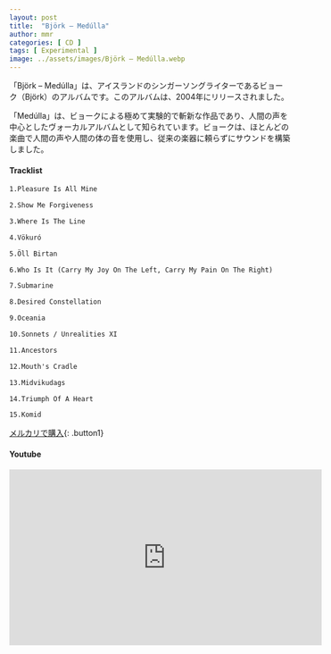 ```yaml
---
layout: post
title:  "Björk – Medúlla"
author: mmr
categories: [ CD ]
tags: [ Experimental ]
image: ../assets/images/Björk – Medúlla.webp
---
```


「Björk – Medúlla」は、アイスランドのシンガーソングライターであるビョーク（Björk）のアルバムです。このアルバムは、2004年にリリースされました。

「Medúlla」は、ビョークによる極めて実験的で斬新な作品であり、人間の声を中心としたヴォーカルアルバムとして知られています。ビョークは、ほとんどの楽曲で人間の声や人間の体の音を使用し、従来の楽器に頼らずにサウンドを構築しました。

#### Tracklist
```md
1.Pleasure Is All Mine

2.Show Me Forgiveness

3.Where Is The Line

4.Vökuró

5.Öll Birtan

6.Who Is It (Carry My Joy On The Left, Carry My Pain On The Right)

7.Submarine

8.Desired Constellation

9.Oceania

10.Sonnets / Unrealities XI

11.Ancestors

12.Mouth's Cradle

13.Midvikudags

14.Triumph Of A Heart

15.Komid
```

[メルカリで購入](https://jp.mercari.com/item/m20361043307?afid=6142608987){: .button1}

#### Youtube
<iframe width="560" height="315" src="https://www.youtube.com/embed/x4RPvUuVdiE?si=LfqgjyWdJim9X_Be" title="YouTube video player" frameborder="0" allow="accelerometer; autoplay; clipboard-write; encrypted-media; gyroscope; picture-in-picture; web-share" referrerpolicy="strict-origin-when-cross-origin" allowfullscreen></iframe>